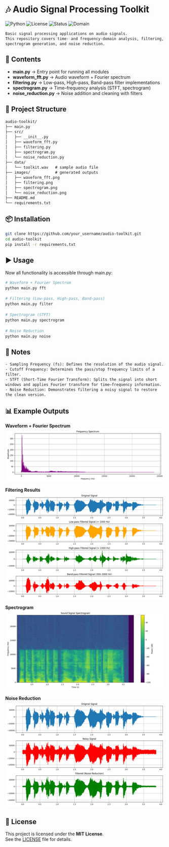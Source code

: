 # 🎶 Audio Signal Processing Toolkit

![Python](https://img.shields.io/badge/Python-3.11-blue.svg)
![License](https://img.shields.io/badge/License-MIT-green.svg)
![Status](https://img.shields.io/badge/Status-Work_in_Progress-orange.svg)
![Domain](https://img.shields.io/badge/Domain-Audio%20Analysis-blueviolet)


```
Basic signal processing applications on audio signals.  
This repository covers time- and frequency-domain analysis, filtering, spectrogram generation, and noise reduction.  
```

## 🚀 Contents
- **main.py**            → Entry point for running all modules
- **waveform_fft.py**    → Audio waveform + Fourier spectrum  
- **filtering.py**       → Low-pass, High-pass, Band-pass filter implementations  
- **spectrogram.py**     → Time–frequency analysis (STFT, spectrogram)  
- **noise_reduction.py** → Noise addition and cleaning with filters 

## 📂 Project Structure
```
audio-toolkit/
├── main.py
├── src/
│   ├── __init__.py
│   ├── waveform_fft.py
│   ├── filtering.py
│   ├── spectrogram.py
│   └── noise_reduction.py
├── data/
│   └── toolkit.wav   # sample audio file
├── images/           # generated outputs
│   ├── waveform_fft.png
│   ├── filtering.png
│   ├── spectrogram.png
│   └── noise_reduction.png
├── README.md
└── requirements.txt

```
## 📦 Installation
```bash
git clone https://github.com/your_username/audio-toolkit.git
cd audio-toolkit
pip install -r requirements.txt
```

## ▶️ Usage
Now all functionality is accessible through main.py:

```bash
# Waveform + Fourier Spectrum
python main.py fft

# Filtering (Low-pass, High-pass, Band-pass)
python main.py filter

# Spectrogram (STFT)
python main.py spectrogram

# Noise Reduction
python main.py noise

```

## 📝 Notes
```
- Sampling Frequency (fs): Defines the resolution of the audio signal.
- Cutoff Frequency: Determines the pass/stop frequency limits of a filter.
- STFT (Short-Time Fourier Transform): Splits the signal into short windows and applies Fourier transform for time–frequency information.
- Noise Reduction: Demonstrates filtering a noisy signal to restore the clean version.
```

## 📊 Example Outputs

**Waveform + Fourier Spectrum**  
![Waveform FFT](images/waveform_fft.png)

**Filtering Results**  
![Filtering](images/filtering.png)

**Spectrogram**  
![Spectrogram](images/spectrogram.png)

**Noise Reduction**  
![Noise Reduction](images/noise_reduction.png)

## 📜 License
This project is licensed under the **MIT License**.  
See the [LICENSE](LICENSE) file for details.